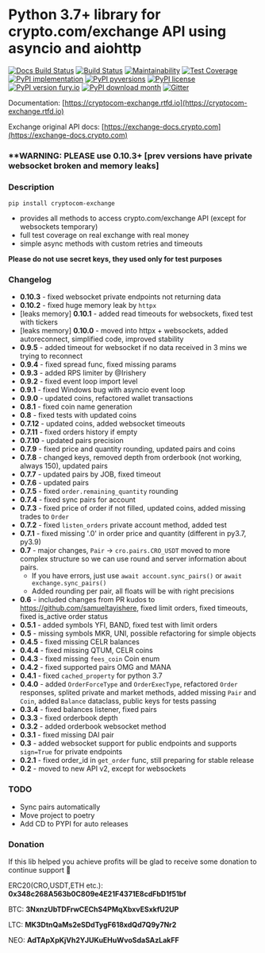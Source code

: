 # Python 3.7+ library for crypto.com/exchange API using asyncio and aiohttp 

[![Docs Build Status](https://readthedocs.org/projects/cryptocom-exchange/badge/?version=latest&style=flat)](https://readthedocs.org/projects/cryptocom-exchange)
[![Build Status](https://dev.azure.com/mortyspace/goincrypto/_apis/build/status/goincrypto.cryptocom-exchange?branchName=master)](https://dev.azure.com/mortyspace/goincrypto/_build/latest?definitionId=1&branchName=master)
[![Maintainability](https://api.codeclimate.com/v1/badges/8d7ffdae54f3c6e86b5a/maintainability)](https://codeclimate.com/github/goincrypto/cryptocom-exchange/maintainability)
[![Test Coverage](https://api.codeclimate.com/v1/badges/8d7ffdae54f3c6e86b5a/test_coverage)](https://codeclimate.com/github/goincrypto/cryptocom-exchange/test_coverage)
[![PyPI implementation](https://img.shields.io/pypi/implementation/cryptocom-exchange.svg)](https://pypi.python.org/pypi/cryptocom-exchange/)
[![PyPI pyversions](https://img.shields.io/pypi/pyversions/cryptocom-exchange.svg)](https://pypi.python.org/pypi/cryptocom-exchange/)
[![PyPI license](https://img.shields.io/pypi/l/cryptocom-exchange.svg)](https://pypi.python.org/pypi/cryptocom-exchange/)
[![PyPI version fury.io](https://badge.fury.io/py/cryptocom-exchange.svg)](https://pypi.python.org/pypi/cryptocom-exchange/)
[![PyPI download month](https://img.shields.io/pypi/dm/cryptocom-exchange.svg)](https://pypi.python.org/pypi/cryptocom-exchange/)
[![Gitter](https://badges.gitter.im/goincrypto/cryptocom-exchange.svg)](https://gitter.im/goincrypto/cryptocom-exchange?utm_source=badge&utm_medium=badge&utm_campaign=pr-badge)

Documentation: [https://cryptocom-exchange.rtfd.io](https://cryptocom-exchange.rtfd.io)

Exchange original API docs: [https://exchange-docs.crypto.com](https://exchange-docs.crypto.com)

### **WARNING: PLEASE use 0.10.3+ [prev versions have private websocket broken and memory leaks]

### Description

`pip install cryptocom-exchange`

- provides all methods to access crypto.com/exchange API (except for websockets temporary)
- full test coverage on real exchange with real money
- simple async methods with custom retries and timeouts

**Please do not use secret keys, they used only for test purposes**

### Changelog

- **0.10.3** - fixed websocket private endpoints not returning data
- **0.10.2** - fixed huge memory leak by `httpx`
- [leaks memory] **0.10.1** - added read timeouts for websockets, fixed test with tickers
- [leaks memory] **0.10.0** - moved into httpx + websockets, added autoreconnect, simplified code, improved stability
- **0.9.5** - added timeout for websocket if no data received in 3 mins we trying to reconnect
- **0.9.4** - fixed spread func, fixed missing params
- **0.9.3** - added RPS limiter by @Irishery
- **0.9.2** - fixed event loop import level
- **0.9.1** - fixed Windows bug with asyncio event loop
- **0.9.0** - updated coins, refactored wallet transactions
- **0.8.1** - fixed coin name generation
- **0.8** - fixed tests with updated coins
- **0.7.12** - updated coins, added websocket timeouts
- **0.7.11** - fixed orders history if empty
- **0.7.10** - updated pairs precision
- **0.7.9** - fixed price and quantity rounding, updated pairs and coins
- **0.7.8** - changed keys, removed depth from orderbook (not working, always 150), updated pairs
- **0.7.7** - updated pairs by JOB, fixed timeout
- **0.7.6** - updated pairs
- **0.7.5** - fixed `order.remaining_quantity` rounding
- **0.7.4** - fixed sync pairs for account
- **0.7.3** - fixed price of order if not filled, updated coins, added missing trades to `Order`
- **0.7.2** - fixed `listen_orders` private account method, added test
- **0.7.1** - fixed missing '.0' in order price and quantity (different in py3.7, py3.9)
- **0.7** - major changes, `Pair` -> `cro.pairs.CRO_USDT` moved to more complex structure so we can use round and server information about pairs.
    - If you have errors, just use `await account.sync_pairs()` or `await exchange.sync_pairs()`
    - Added rounding per pair, all floats will be with right precisions
- **0.6** - included changes from PR kudos to https://github.com/samueltayishere, fixed limit orders, fixed timeouts, fixed is_active order status
- **0.5.1** - added symbols YFI, BAND, fixed test with limit orders
- **0.5** - missing symbols MKR, UNI, possible refactoring for simple objects
- **0.4.5** - fixed missing CELR balances
- **0.4.4** - fixed missing QTUM, CELR coins
- **0.4.3** - fixed missing `fees_coin` Coin enum
- **0.4.2** - fixed supported pairs OMG and MANA
- **0.4.1** - fixed `cached_property` for python 3.7
- **0.4.0** - added `OrderForceType` and `OrderExecType`, refactored `Order` responses, splited private and market methods, added missing `Pair` and `Coin`, added `Balance` dataclass, public
keys for tests passing
- **0.3.4** - fixed balances listener, fixed pairs
- **0.3.3** - fixed orderbook depth
- **0.3.2** - added orderbook websocket method
- **0.3.1** - fixed missing DAI pair
- **0.3** - added websocket support for public endpoints and supports `sign=True` for private endpoints
- **0.2.1** - fixed order_id in `get_order` func, still preparing for stable release
- **0.2** - moved to new API v2, except for websockets

### TODO
- Sync pairs automatically
- Move project to poetry
- Add CD to PYPI for auto releases

### Donation

If this lib helped you achieve profits will be glad to receive some donation to continue support 💪

ERC20(CRO,USDT,ETH etc.): **0x348c268A563b0C809e4E21F4371E8cdFbD1f51bf**

BTC: **3NxnzUbTDFrwCEChS4PMqXbxvESxkfU2UP**

LTC: **MK3DtnQaMs2eSDdTygF618xdQd7Q9y7Nr2**

NEO: **AdTApXpKjVh2YJUKuEHuWvoSdaSAzLakFF**

